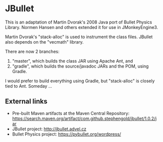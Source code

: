 # JBullet
This is an adaptation of Martin Dvorak's 2008 Java port of Bullet Physics Library. Normen Hansen and others extended it for use in JMonkeyEngine3.

Martin Dvorak's "stack-alloc" is used to instrument the class files.
JBullet also depends on the "vecmath" library.

There are now 2 branches:
1. "master", which builds the class JAR using Apache Ant, and
2. "gradle", which builds the source/javadoc JARs and the POM, using Gradle.

I would prefer to build everything using Gradle, but "stack-alloc" is closely tied to Ant.  Someday ...

## External links
+ Pre-built Maven artifacts at the Maven Central Repository:  https://search.maven.org/artifact/com.github.stephengold/jbullet/1.0.2/jar
+ JBullet project:  http://jbullet.advel.cz
+ Bullet Physics project:  https://pybullet.org/wordpress/

